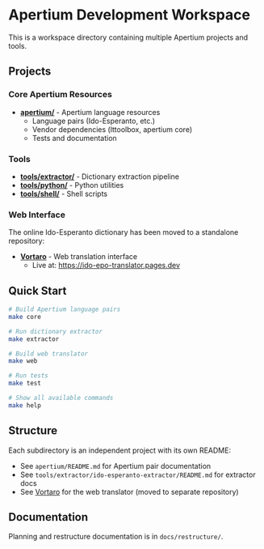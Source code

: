 # Apertium Development Workspace

This is a workspace directory containing multiple Apertium projects and tools.

## Projects

### Core Apertium Resources
- **[apertium/](apertium/)** - Apertium language resources
  - Language pairs (Ido-Esperanto, etc.)
  - Vendor dependencies (lttoolbox, apertium core)
  - Tests and documentation

### Tools
- **[tools/extractor/](tools/extractor/)** - Dictionary extraction pipeline
- **[tools/python/](tools/python/)** - Python utilities
- **[tools/shell/](tools/shell/)** - Shell scripts

### Web Interface
The online Ido-Esperanto dictionary has been moved to a standalone repository:
- **[Vortaro](https://github.com/komapc/vortaro)** - Web translation interface
  - Live at: https://ido-epo-translator.pages.dev

## Quick Start

```bash
# Build Apertium language pairs
make core

# Run dictionary extractor
make extractor

# Build web translator
make web

# Run tests
make test

# Show all available commands
make help
```

## Structure

Each subdirectory is an independent project with its own README:
- See `apertium/README.md` for Apertium pair documentation
- See `tools/extractor/ido-esperanto-extractor/README.md` for extractor docs
- See [Vortaro](https://github.com/komapc/vortaro) for the web translator (moved to separate repository)

## Documentation

Planning and restructure documentation is in `docs/restructure/`.

